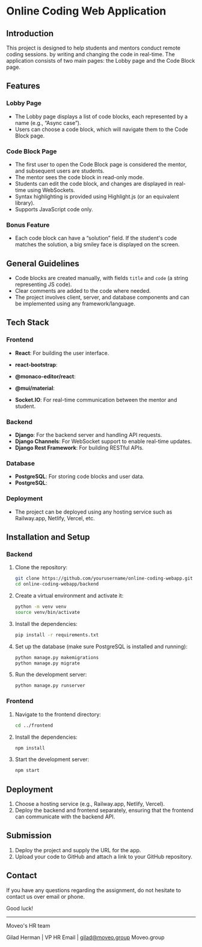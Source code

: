 # Online Coding Web Application

## Introduction

This project is designed to help students and mentors conduct remote coding sessions. 
by writing and changing the code in real-time. The application consists of two main pages: the Lobby page and the Code Block page.

## Features

### Lobby Page

- The Lobby page displays a list of code blocks, each represented by a name (e.g., “Async case”).
- Users can choose a code block, which will navigate them to the Code Block page.

### Code Block Page

- The first user to open the Code Block page is considered the mentor, and subsequent users are students.
- The mentor sees the code block in read-only mode.
- Students can edit the code block, and changes are displayed in real-time using WebSockets.
- Syntax highlighting is provided using Highlight.js (or an equivalent library).
- Supports JavaScript code only.

### Bonus Feature

- Each code block can have a “solution” field. If the student's code matches the solution, a big smiley face is displayed on the screen.

## General Guidelines

- Code blocks are created manually, with fields `title` and `code` (a string representing JS code).
- Clear comments are added to the code where needed.
- The project involves client, server, and database components and can be implemented using any framework/language.

## Tech Stack

### Frontend

- **React**: For building the user interface.
- **react-bootstrap**: 
- **@monaco-editor/react**: 
- **@mui/material**: 




- **Socket.IO**: For real-time communication between the mentor and student.

### Backend

- **Django**: For the backend server and handling API requests.
- **Django Channels**: For WebSocket support to enable real-time updates.
- **Django Rest Framework**: For building RESTful APIs.

### Database

- **PostgreSQL**: For storing code blocks and user data.
- **PostgreSQL**:

### Deployment

- The project can be deployed using any hosting service such as Railway.app, Netlify, Vercel, etc.

## Installation and Setup

### Backend

1. Clone the repository:
    ```bash
    git clone https://github.com/yourusername/online-coding-webapp.git
    cd online-coding-webapp/backend
    ```

2. Create a virtual environment and activate it:
    ```bash
    python -m venv venv
    source venv/bin/activate
    ```

3. Install the dependencies:
    ```bash
    pip install -r requirements.txt
    ```

4. Set up the database (make sure PostgreSQL is installed and running):
    ```bash
    python manage.py makemigrations
    python manage.py migrate
    ```

5. Run the development server:
    ```bash
    python manage.py runserver
    ```

### Frontend

1. Navigate to the frontend directory:
    ```bash
    cd ../frontend
    ```

2. Install the dependencies:
    ```bash
    npm install
    ```

3. Start the development server:
    ```bash
    npm start
    ```

## Deployment

1. Choose a hosting service (e.g., Railway.app, Netlify, Vercel).
2. Deploy the backend and frontend separately, ensuring that the frontend can communicate with the backend API.

## Submission

1. Deploy the project and supply the URL for the app.
2. Upload your code to GitHub and attach a link to your GitHub repository.

## Contact

If you have any questions regarding the assignment, do not hesitate to contact us over email or phone.

Good luck!

---

Moveo's HR team

Gilad Herman | VP HR
Email | gilad@moveo.group
Moveo.group
